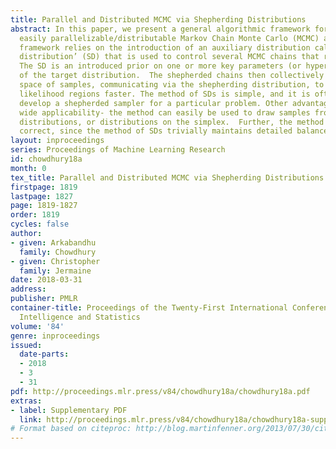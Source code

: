 ```yaml
---
title: Parallel and Distributed MCMC via Shepherding Distributions
abstract: In this paper, we present a general algorithmic framework for developing
  easily parallelizable/distributable Markov Chain Monte Carlo (MCMC) algorithms.  Our
  framework relies on the introduction of an auxiliary distribution called a ’shepherding
  distribution’ (SD) that is used to control several MCMC chains that run in parallel.
  The SD is an introduced prior on one or more key parameters (or hyperparameters)
  of the target distribution.  The shepherded chains then collectively explore the
  space of samples, communicating via the shepherding distribution, to reach high
  likelihood regions faster. The method of SDs is simple, and it is often easy to
  develop a shepherded sampler for a particular problem. Other advantages include
  wide applicability- the method can easily be used to draw samples from discrete
  distributions, or distributions on the simplex.  Further, the method is asymptotically
  correct, since the method of SDs trivially maintains detailed balance.
layout: inproceedings
series: Proceedings of Machine Learning Research
id: chowdhury18a
month: 0
tex_title: Parallel and Distributed MCMC via Shepherding Distributions
firstpage: 1819
lastpage: 1827
page: 1819-1827
order: 1819
cycles: false
author:
- given: Arkabandhu
  family: Chowdhury
- given: Christopher
  family: Jermaine
date: 2018-03-31
address: 
publisher: PMLR
container-title: Proceedings of the Twenty-First International Conference on Artificial
  Intelligence and Statistics
volume: '84'
genre: inproceedings
issued:
  date-parts:
  - 2018
  - 3
  - 31
pdf: http://proceedings.mlr.press/v84/chowdhury18a/chowdhury18a.pdf
extras:
- label: Supplementary PDF
  link: http://proceedings.mlr.press/v84/chowdhury18a/chowdhury18a-supp.pdf
# Format based on citeproc: http://blog.martinfenner.org/2013/07/30/citeproc-yaml-for-bibliographies/
---
```

